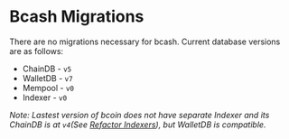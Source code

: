 Bcash Migrations
================

There are no migrations necessary for bcash. Current database versions are as
follows:
  - ChainDB - `v5`
  - WalletDB - `v7`
  - Mempool - `v0`
  - Indexer - `v0`

*Note: Lastest version of bcoin does not have separate Indexer and its ChainDB
is at `v4`(See [Refactor Indexers][bcoin-indexers]), but WalletDB is
compatible.*

[bcoin-indexers]: https://github.com/bcoin-org/bcoin/pull/424
